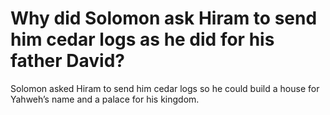 # Why did Solomon ask Hiram to send him cedar logs as he did for his father David?

Solomon asked Hiram to send him cedar logs so he could build a house for Yahweh’s name and a palace for his kingdom.
